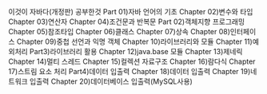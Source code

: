 이것이 자바다(개정판) 공부한것
Part 01)자바 언어의 기초
  Chapter 02)변수와 타입
  Chapter 03)연산자
  Chapter 04)조건문과 반복문
Part 02)객체지향 프로그래밍
  Chapter 05)참조타입
  Chapter 06)클래스
  Chapter 07)상속
  Chapter 08)인터페이스
  Chapter 09)중첩 선언과 익명 객체
  Chapter 10)라이브러리와 모듈
  Chapter 11)예외처리
Part3)라이브러리 활용
  Chapter 12)java.base 모듈
  Chapter 13)제네릭
  Chapter 14)멀티 스레드
  Chapter 15)컬렉션 자료구조
  Chapter 16)람다식
  Chapter 17)스트림 요소 처리
Part4)데이터 입출력
  Chapter 18)데이터 입출력
  Chapter 19)네트워크 입출력
  Chapter 20)데이터베이스 입출력(MySQL사용)
